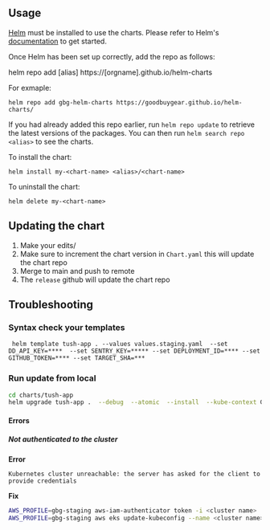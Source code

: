## Usage

[Helm](https://helm.sh) must be installed to use the charts.  Please refer to
Helm's [documentation](https://helm.sh/docs) to get started.

Once Helm has been set up correctly, add the repo as follows:

  helm repo add [alias] https://[orgname].github.io/helm-charts

For exmaple:

  `helm repo add gbg-helm-charts https://goodbuygear.github.io/helm-charts/`
  
If you had already added this repo earlier, run `helm repo update` to retrieve
the latest versions of the packages.  You can then run `helm search repo
<alias>` to see the charts.

To install the <chart-name> chart:

    helm install my-<chart-name> <alias>/<chart-name>

To uninstall the chart:

    helm delete my-<chart-name>

## Updating the chart

1. Make your edits/
2. Make sure to increment the chart version in `Chart.yaml` this will update the chart repo
3. Merge to main and push to remote
4. The `release` github will update the chart repo

## Troubleshooting

### Syntax check your templates

` helm template tush-app . --values values.staging.yaml  --set DD_API_KEY=****  --set SENTRY_KEY=***** --set DEPLOYMENT_ID=**** --set GITHUB_TOKEN=**** --set TARGET_SHA=***`

### Run update from local
```bash
cd charts/tush-app
helm upgrade tush-app .  --debug  --atomic  --install  --kube-context GBG-Staging  --values values.staging.yaml  --set DD_API_KEY=***  --set SENTRY_KEY=*** --set TARGET_SHA=9a290ba0458e3a0fe31ef1f83e3cb6c84c050b10
```
#### Errors
##### Not authenticated to the cluster
**Error**

`Kubernetes cluster unreachable: the server has asked for the client to provide credentials`

**Fix**
```bash
AWS_PROFILE=gbg-staging aws-iam-authenticator token -i <cluster name>
AWS_PROFILE=gbg-staging aws eks update-kubeconfig --name <cluster name> --region <cluster region>
```